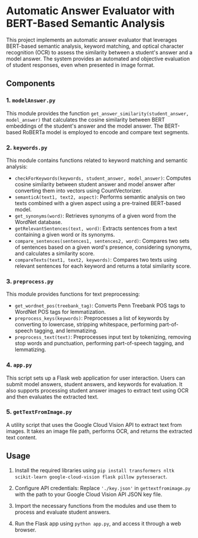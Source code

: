 # Automatic Answer Evaluator with BERT-Based Semantic Analysis

This project implements an automatic answer evaluator that leverages BERT-based semantic analysis, keyword matching, and optical character recognition (OCR) to assess the similarity between a student's answer and a model answer. The system provides an automated and objective evaluation of student responses, even when presented in image format.

## Components

### 1. `modelAnswer.py`

This module provides the function `get_answer_similarity(student_answer, model_answer)` that calculates the cosine similarity between BERT embeddings of the student's answer and the model answer. The BERT-based RoBERTa model is employed to encode and compare text segments.

### 2. `keywords.py`

This module contains functions related to keyword matching and semantic analysis:

- `checkForKeywords(keywords, student_answer, model_answer)`: Computes cosine similarity between student answer and model answer after converting them into vectors using CountVectorizer.
- `semanticA(text1, text2, aspect)`: Performs semantic analysis on two texts combined with a given aspect using a pre-trained BERT-based model.
- `get_synonyms(word)`: Retrieves synonyms of a given word from the WordNet database.
- `getRelevantSentences(text, word)`: Extracts sentences from a text containing a given word or its synonyms.
- `compare_sentences(sentences1, sentences2, word)`: Compares two sets of sentences based on a given word's presence, considering synonyms, and calculates a similarity score.
- `compareTexts(text1, text2, keywords)`: Compares two texts using relevant sentences for each keyword and returns a total similarity score.

### 3. `preprocess.py`

This module provides functions for text preprocessing:

- `get_wordnet_pos(treebank_tag)`: Converts Penn Treebank POS tags to WordNet POS tags for lemmatization.
- `preprocess_keys(keywords)`: Preprocesses a list of keywords by converting to lowercase, stripping whitespace, performing part-of-speech tagging, and lemmatizing.
- `preprocess_text(text)`: Preprocesses input text by tokenizing, removing stop words and punctuation, performing part-of-speech tagging, and lemmatizing.

### 4. `app.py`

This script sets up a Flask web application for user interaction. Users can submit model answers, student answers, and keywords for evaluation. It also supports processing student answer images to extract text using OCR and then evaluates the extracted text.

### 5. `getTextFromImage.py`

A utility script that uses the Google Cloud Vision API to extract text from images. It takes an image file path, performs OCR, and returns the extracted text content.

## Usage

1. Install the required libraries using `pip install transformers nltk scikit-learn google-cloud-vision flask pillow pytesseract`.

2. Configure API credentials: Replace `'./key.json'` in `gettextfromimage.py` with the path to your Google Cloud Vision API JSON key file.

3. Import the necessary functions from the modules and use them to process and evaluate student answers.

4. Run the Flask app using `python app.py`, and access it through a web browser.
